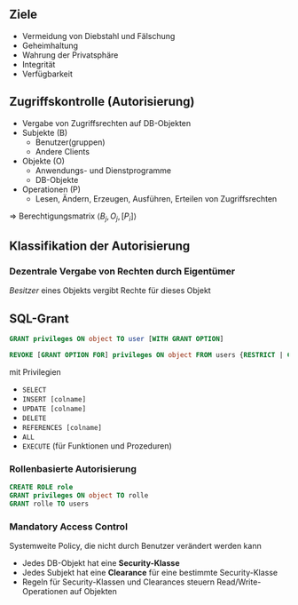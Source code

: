 
## Ziele
- Vermeidung von Diebstahl und Fälschung
- Geheimhaltung
- Wahrung der Privatsphäre
- Integrität
- Verfügbarkeit

## Zugriffskontrolle (Autorisierung)
- Vergabe von Zugriffsrechten auf DB-Objekten
- Subjekte (B)
     - Benutzer(gruppen)
     - Andere Clients
- Objekte (O)
    - Anwendungs- und Dienstprogramme
    - DB-Objekte
- Operationen (P)
    - Lesen, Ändern, Erzeugen, Ausführen, Erteilen von Zugriffsrechten

$\Rightarrow$ Berechtigungsmatrix $\langle B_j, O_j, [P_i] \rangle$

## Klassifikation der Autorisierung

### Dezentrale Vergabe von Rechten durch Eigentümer
*Besitzer* eines Objekts vergibt Rechte für dieses Objekt

## SQL-Grant

```sql
GRANT privileges ON object TO user [WITH GRANT OPTION]
```
```sql
REVOKE [GRANT OPTION FOR] privileges ON object FROM users {RESTRICT | CASCADE}
```
mit Privilegien
- `SELECT`
- `INSERT [colname]`
- `UPDATE [colname]`
- `DELETE`
- `REFERENCES [colname]`
- `ALL`
- `EXECUTE` (für Funktionen und Prozeduren)

### Rollenbasierte Autorisierung

```sql
CREATE ROLE role
GRANT privileges ON object TO rolle
GRANT rolle TO users
```

### Mandatory Access Control
Systemweite Policy, die nicht durch Benutzer verändert werden kann

- Jedes DB-Objekt hat eine **Security-Klasse**
- Jedes Subjekt hat eine **Clearance** für eine bestimmte Security-Klasse
- Regeln für Security-Klassen und Clearances steuern Read/Write-Operationen auf Objekten